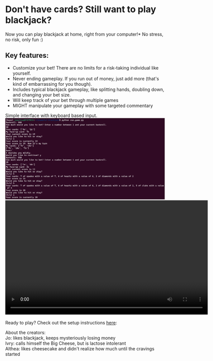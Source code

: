 # Don't have cards? Still want to play blackjack?
Now you can play blackjack at home, right from your computer!* No stress, no risk, only fun :)  


## Key features:
- Customize your bet! There are no limits for a risk-taking individual like yourself.
- Never ending gameplay. If you run out of money, just add more (that's kind of embarrassing for you though).
- Includes typical blackjack gameplay, like splitting hands, doubling down, and changing your bet size.
- Will keep track of your bet through multiple games
- MIGHT manipulate your gameplay with some targeted commentary

Simple interface with keyboard based input.
![demo gameplay](demo_gameplay.png "Example gameplay")  
<video width="640" height="360" controls>
  <source src="videos/SoftDes_Final_Video.mp4" type="video/mp4">
  Your browser does not support the video tag.
</video>

Ready to play? Check out the setup instructions [here](/README.md):


About the creators:  
Jo: likes blackjack, keeps mysteriously losing money  
Ivry: calls himself the Big Cheese, but is lactose intolerant  
Althea: likes cheesecake and didn't realize how much until the cravings started
